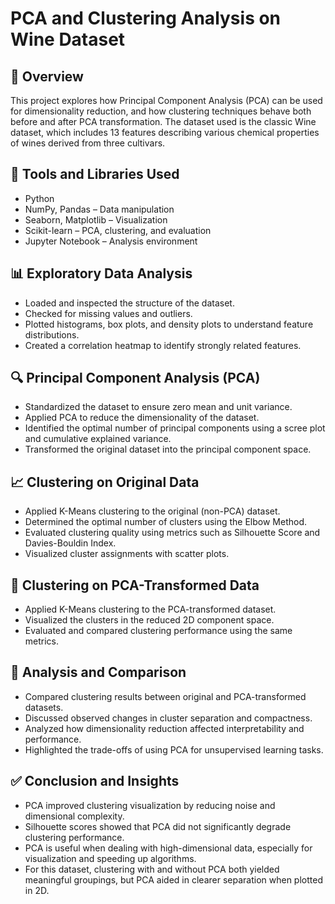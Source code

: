 # PCA and Clustering Analysis on Wine Dataset

## 📌 Overview
This project explores how Principal Component Analysis (PCA) can be used for dimensionality reduction, and how clustering techniques behave both before and after PCA transformation. The dataset used is the classic Wine dataset, which includes 13 features describing various chemical properties of wines derived from three cultivars.

## 🔧 Tools and Libraries Used
- Python  
- NumPy, Pandas – Data manipulation  
- Seaborn, Matplotlib – Visualization  
- Scikit-learn – PCA, clustering, and evaluation  
- Jupyter Notebook – Analysis environment  

## 📊 Exploratory Data Analysis
- Loaded and inspected the structure of the dataset.
- Checked for missing values and outliers.
- Plotted histograms, box plots, and density plots to understand feature distributions.
- Created a correlation heatmap to identify strongly related features.

## 🔍 Principal Component Analysis (PCA)
- Standardized the dataset to ensure zero mean and unit variance.
- Applied PCA to reduce the dimensionality of the dataset.
- Identified the optimal number of principal components using a scree plot and cumulative explained variance.
- Transformed the original dataset into the principal component space.

## 📈 Clustering on Original Data
- Applied K-Means clustering to the original (non-PCA) dataset.
- Determined the optimal number of clusters using the Elbow Method.
- Evaluated clustering quality using metrics such as Silhouette Score and Davies-Bouldin Index.
- Visualized cluster assignments with scatter plots.

## 🔄 Clustering on PCA-Transformed Data
- Applied K-Means clustering to the PCA-transformed dataset.
- Visualized the clusters in the reduced 2D component space.
- Evaluated and compared clustering performance using the same metrics.

## 📌 Analysis and Comparison
- Compared clustering results between original and PCA-transformed datasets.
- Discussed observed changes in cluster separation and compactness.
- Analyzed how dimensionality reduction affected interpretability and performance.
- Highlighted the trade-offs of using PCA for unsupervised learning tasks.

## ✅ Conclusion and Insights
- PCA improved clustering visualization by reducing noise and dimensional complexity.
- Silhouette scores showed that PCA did not significantly degrade clustering performance.
- PCA is useful when dealing with high-dimensional data, especially for visualization and speeding up algorithms.
- For this dataset, clustering with and without PCA both yielded meaningful groupings, but PCA aided in clearer separation when plotted in 2D.

